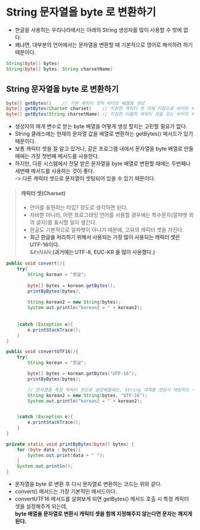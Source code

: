 # String 문자열을 byte 로 변환하기

* 한글을 사용하는 우리나라에서는 아래의 String 생성자를 많이 사용할 수 밖에 없다.
* 왜냐면, 대부분의 언어에서는 문자열을 변환할 때 기본적으로 영어로 해석하려 하기 때문이다.

```java
String(byte[] bytes)
String(byte[] bytes, String charsetName)
```

## String 문자열을 byte 로 변환하기

```java
byte[] getBytes()    // 기본 캐릭터 셋의 바이트 배열을 생성
byte[] getBytes(Charset charset)    // 지정한 캐릭터 셋 객체 타입으로 바이트 배열을 생성    
byte[] getBytes(String charsetName) // 지정한 이름의 캐릭터 셋을 갖는 바이트 배열을 java
```

* 생성자의 매개 변수로 받는 byte 배열을 어떻게 생성 할지는 고민할 필요가 없다.
* String 클래스에는 현재의 문자열 값을 배열로 변환하는 getBytes() 메서드가 있기 때문이다.
* 보통 캐릭터 셋을 잘 알고 있거나, 같은 프로그램 내에서 문자열을 byte 배열로 만들 때에는 가장 첫번째 메서드를 사용한다.
* 하지만, 다른 시스템에서 전달 받은 문자열을 byte 배열로 변환할 때에는 두번째나 세번째 메서드를 사용하는 것이 좋다.\
  -> 다른 캐릭터 셋으로 문자열이 셋팅되어 있을 수 있기 때문이다.

> #### 캐릭터 셋(Charset)
>
> * 언어를 표현하는 타입? 정도로 생각하면 된다.
> * 자바뿐 아니라, 어떤 프로그래밍 언어를 사용할 경우에는 특수문자(알파벳 외의 글자)를 표시할 일이 생긴다.
> * 한글도 기본적으로 알파벳이 아니기 때문에, 고유의 캐릭터 셋을 가진다.
> * **최근 한글을 처리하기 위해서 사용되는 가장 많이 사용되는 캐릭터 셋은 UTF-16이다.**\
>   &#xNAN;**(과거에는 UTF-8, EUC-KR 을 많이 사용했다.)**

```java
public void convert(){
    try{
        String korean = "한글";
    
        byte[] bytes = korean.getBytes();
        printByBytes(bytes);
    
        String korean2 = new String(bytes);
        System.out.println("korean2 = " + korean2);
    
    
    }catch (Exception e){
        e.printStackTrace();
    }
}

public void convertUTF16(){
    try{
        String korean = "한글";

        byte[] bytes = korean.getBytes("UTF-16");
        printByBytes(bytes);

        // 문자열을 특정 캐릭터 셋으로 설정해줄때는, String 객체를 생성시 매핑되는 캐릭터 셋을 설정해 주어야 문자열이 깨지지 않는다.
        String korean2 = new String(bytes, "UTF-16");
        System.out.println("korean2 = " + korean2);


    }catch (Exception e){
        e.printStackTrace();
    }
}

private static void printByBytes(byte[] bytes) {
    for (byte data : bytes){
        System.out.print(data + " ");
    }
    System.out.println();
}
```

* 문자열을 byte 로 변환 후 다시 문자열로 변환하는 코드는 위와 같다.
* convert() 메서드는 가장 기본적인 메서드이다.
* convertUTF16 메서드를 살펴보게 되면 getBytes() 메서드 호출 시 특정 캐릭터 셋을 설정해주게 되는데,\
  **byte 배열을 문자열로 변환시 캐릭터 셋을 함께 지정해주지 않는다면 문자는 깨지게 된다.**

